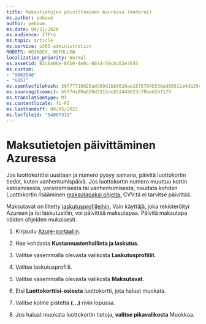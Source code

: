 ```yaml
---
title: Maksutietojen päivittäminen Azuressa (moderni)
ms.author: pebaum
author: pebaum
ms.date: 04/21/2020
ms.audience: ITPro
ms.topic: article
ms.service: o365-administration
ROBOTS: NOINDEX, NOFOLLOW
localization_priority: Normal
ms.assetid: 82c0a06e-86b0-4e8c-8644-59cbc02e7645
ms.custom:
- "9003546"
- "6857"
ms.openlocfilehash: 39f77710d25add89d1bb9610ae1875784b538ad68512a4db29c1388e53e0fd75
ms.sourcegitcommit: b5f7da89a650d2915dc652449623c78be6247175
ms.translationtype: MT
ms.contentlocale: fi-FI
ms.lasthandoff: 08/05/2021
ms.locfileid: "54007319"
---
```

# <a name="update-payment-details-in-azure"></a>Maksutietojen päivittäminen Azuressa

Jos luottokorttisi uusitaan ja numero pysyy samana, päivitä luottokortin tiedot, kuten vanhentumispäivä. Jos luottokortin numero muuttuu kortin katoamisesta, varastamisesta tai vanhentumisesta, noudata kohdan Luottokortin lisääminen [maksutapaksi ohjeita.](https://docs.microsoft.com/azure/cost-management-billing/manage/change-credit-card?WT.mc_id=Portal-Microsoft_Azure_Support#addcard) CVV:tä ei tarvitse päivittää.

Maksutavat on liitetty [laskutusprofiileihin.](https://docs.microsoft.com/azure/billing/billing-how-to-change-credit-card?WT.mc_id=Portal-Microsoft_Azure_Support#change-payment-method-for-a-billing-profile) Vain käyttäjä, joka rekisteröityi Azureen ja loi laskutustilin, voi päivittää maksutapaa. Päivitä maksutapa näiden ohjeiden mukaisesti.

1. Kirjaudu [Azure-portaaliin](https://portal.azure.com/).

2. Hae kohdasta **Kustannustenhallinta ja laskutus**.

3. Valitse vasemmalla olevasta valikosta **Laskutusprofiilit**.

4. Valitse laskutusprofiili.

5. Valitse vasemmalla olevasta valikosta **Maksutavat**.

6. Etsi **Luottokorttisi-osiosta** luottokortti, jota haluat muokata.
7. Valitse kolme pistettä **(...)** rivin lopussa.

8. Jos haluat muokata luottokortin tietoja,  **valitse pikavalikosta**  Muokkaa.
